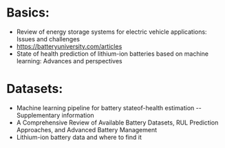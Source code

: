 # Basics: 
* Review of energy storage systems for electric vehicle applications: Issues and challenges
* https://batteryuniversity.com/articles
* State of health prediction of lithium-ion batteries based on machine learning: Advances and perspectives

# Datasets:
* Machine learning pipeline for battery stateof-health estimation -- Supplementary information
* A Comprehensive Review of Available Battery Datasets, RUL Prediction Approaches, and Advanced Battery Management
* Lithium-ion battery data and where to find it

# 

